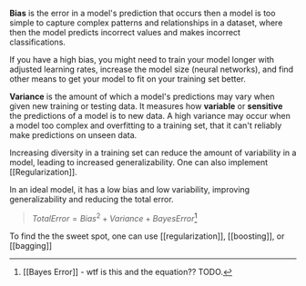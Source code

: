 **Bias** is the error in a model's prediction that occurs then a model is too simple to capture complex patterns and relationships in a dataset, where then the model predicts incorrect values and makes incorrect classifications.

If you have a high bias, you might need to train your model longer with adjusted learning rates, increase the model size (neural networks), and find other means to get your model to fit on your training set better.

**Variance** is the amount of which a model's predictions may vary when given new training or testing data. It measures how **variable** or **sensitive** the predictions of a model is to new data. A high variance may occur when a model too complex and overfitting to a training set, that it can't reliably make predictions on unseen data.

Increasing diversity in a training set can reduce the amount of variability in a model, leading to increased generalizability. One can also implement [[Regularization]].

In an ideal model, it has a low bias and low variability, improving generalizability and reducing the total error.

>$Total Error = Bias^2 + Variance + Bayes Error$[^1]


To find the the sweet spot, one can use [[regularization]], [[boosting]], or [[bagging]]

[^1]: [[Bayes Error]] - wtf is this and the equation?? TODO.